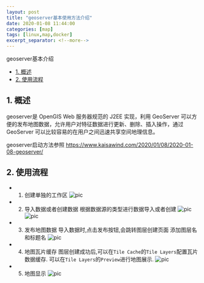 ```yaml
---
layout: post
title: "geoserver基本使用方法介绍"
date: 2020-01-08 11:44:00
categories: [map]
tags: [linux,map,docker]
excerpt_separator: <!--more-->
---
```

geoserver基本介绍
<!--more-->

<!-- @import "[TOC]" {cmd="toc" depthFrom=1 depthTo=6 orderedList=false} -->

<!-- code_chunk_output -->

- [1. 概述](#1-概述)
- [2. 使用流程](#2-使用流程)

<!-- /code_chunk_output -->


## 1. 概述

geoserver是 OpenGIS Web 服务器规范的 J2EE 实现，利用 GeoServer 可以方便的发布地图数据，允许用户对特征数据进行更新、删除、插入操作，通过 GeoServer 可以比较容易的在用户之间迅速共享空间地理信息。

geoserver启动方法参照
https://www.kaisawind.com/2020/01/08/2020-01-08-geoserver/

## 2. 使用流程

* 1. 创建单独的工作区
![pic](/images/geoserver_web_workspaces.png)

* 2. 导入数据或者创建数据
根据数据源的类型进行数据导入或者创建
![pic](/images/geoserver_web_NewDataPage.png)
![pic](/images/geoserver_web_StorePage.png)

* 3. 发布地图数据
导入数据时,点击发布按钮,会跳转图层创建页面
添加图层名和标题名
![pic](/images/geoserver_web_layout.png)

* 4. 地图瓦片缓存
图层创建成功后,可以在`Tile Cache`的`Tile Layers`配置瓦片数据缓存.
可以在`Tile Layers`的`Preview`进行地图展示.
![pic](/images/geoserver_web_CachedLayersPage.png)

* 5. 地图显示
![pic](/images/geoserver_gwc_map.png)